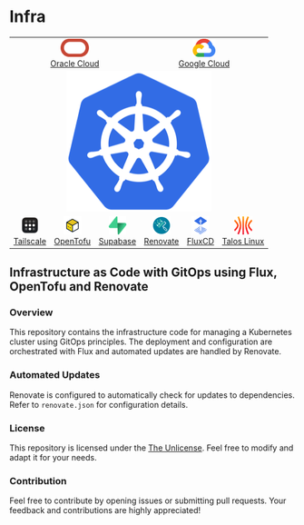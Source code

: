# Infra

<table align="center">
  <tr>
    <td align="center" colspan="3"><a href="https://oraclecloud.com" target="_blank"><img src="./resources/oraclecloud.png" height="32px"><br>Oracle Cloud</a></td>
    <td align="center" colspan="3"><a href="https://cloud.google.com" target="_blank"><img src="./resources/gcloud.png" height="32px"><br>Google Cloud</a></a></td>
  </tr>
  <tr>
    <td align="center" colspan="6"><img src="./resources/kubernetes.png" alt="Kubernetes" width="256px"/></td>
  </tr>
  <tr>
    <td align="center"><a href="https://tailscale.com" target="_blank"><img src="./resources/tailscale.png" height="32px"><br>Tailscale</a></td>
    <td align="center"><a href="http://opentofu.org" target="_blank"><img src="./resources/opentofu.png" height="32px"><br>OpenTofu</a></td>
    <td align="center"><a href="https://supabase.com" target="_blank"><img src="./resources/supabase.png" height="32px"><br>Supabase</a></td>
    <td align="center"><a href="https://www.mend.io/renovate/" target="_blank"><img src="./resources/renovate.png" height="32px"><br>Renovate</a></td>
    <td align="center"><a href="http://fluxcd.io" target="_blank"><img src="./resources/flux.png" height="32px"><br>FluxCD</a></td>
    <td align="center"><a href="https://www.talos.dev" target="_blank"><img src="./resources/talos.png" height="32px"><br>Talos Linux</a></td>
  </tr>
</table>

## Infrastructure as Code with GitOps using Flux, OpenTofu and Renovate

### Overview

This repository contains the infrastructure code for managing a Kubernetes cluster using GitOps principles. The deployment and configuration are orchestrated with Flux and automated updates are handled by Renovate.

### Automated Updates

Renovate is configured to automatically check for updates to dependencies. Refer to `renovate.json` for configuration details.

### License

This repository is licensed under the [The Unlicense](LICENSE). Feel free to modify and adapt it for your needs.

### Contribution

Feel free to contribute by opening issues or submitting pull requests. Your feedback and contributions are highly appreciated!

